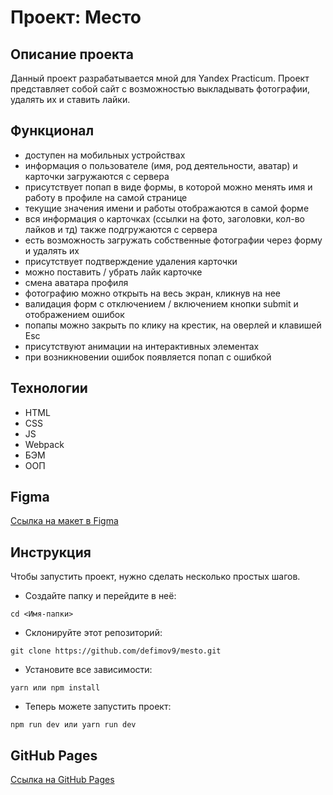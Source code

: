 # Проект: Место

## Описание проекта
Данный проект разрабатывается мной для Yandex Practicum. Проект представляет собой сайт с возможностью выкладывать фотографии, удалять их и ставить лайки.

## Функционал

- доступен на мобильных устройствах
- информация о пользователе (имя, род деятельности, аватар) и карточки загружаются с сервера
- присутствует попап в виде формы, в которой можно менять имя и работу в профиле на самой странице
- текущие значения имени и работы отображаются в самой форме
- вся информация о карточках (ссылки на фото, заголовки, кол-во лайков и тд) также подгружаются с сервера
- есть возможность загружать собственные фотографии через форму и удалять их
- присутствует подтверждение удаления карточки
- можно поставить / убрать лайк карточке
- смена аватара профиля
- фотографию можно открыть на весь экран, кликнув на нее
- валидация форм с отключением / включением кнопки submit и отображением ошибок
- попапы можно закрыть по клику на крестик, на оверлей и клавишей Esc
- присутствуют анимации на интерактивных элементах
- при возникновении ошибок появляется попап с ошибкой

## Технологии 

- HTML
- CSS
- JS
- Webpack
- БЭМ
- ООП

## Figma
[Ссылка на макет в Figma](https://www.figma.com/file/2cn9N9jSkmxD84oJik7xL7/JavaScript.-Sprint-4?node-id=0%3A1)

## Инструкция

Чтобы запустить проект, нужно сделать несколько простых шагов.

- Создайте папку и перейдите в неё:

```
cd <Имя-папки>
```

- Склонируйте этот репозиторий:

```
git clone https://github.com/defimov9/mesto.git
```

- Установите все зависимости:

```
yarn или npm install
```

- Теперь можете запустить проект:

```
npm run dev или yarn run dev
```

## GitHub Pages
[Ссылка на GitHub Pages](https://defimov9.github.io/mesto/index.html)
